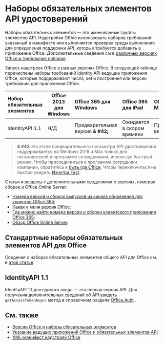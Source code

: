 # <a name="identity-api-requirement-sets"></a>Наборы обязательных элементов API удостоверений

Наборы обязательных элементов — это именованные группы элементов API. Надстройки Office использовать наборов требований, указанный в манифесте или выполняется проверка среды выполнения для определения поддержки API, которые требуется добавить в приложение Office. Дополнительные сведения см в [различных версиях Office и требования наборов](https://docs.microsoft.com/office/dev/add-ins/develop/office-versions-and-requirement-sets).

Запуск надстроек Office в разных версиях Office. В следующей таблице перечислены наборы требований Identity API ведущие приложения Office, которые поддерживают числа, set и построения или версии требования для приложения Office.

|  Набор обязательных элементов  | Office 2013 для Windows | Office 365 для Windows   |  Office 365 для iPad  |  Office 365 для Mac  | Office Online  | SharePoint Online | OneDrive.com |Outlook.com и Exchange Online|
|:-----|-----|:-----|:-----|:-----|:-----|:-----|:-----|:-----|
| IdentityAPI 1.1  | Н/Д | Предварительная версия **& #42;** | Ожидается в скором времени | Предварительная версия **& #42;**| Доступно | Доступно| Ожидается в скором времени | Ожидается в скором времени |

> **& #42;** На этапе предварительного просмотра API удостоверений поддерживается на Windows 2016 и Mac только для пользователей в программе сотрудниками, используя быстрый режим. Чтобы присоединиться к программе сотрудники компании, обратитесь к [быть где Office](https://products.office.com/office-insider?tab=tab-1). Чтобы переключиться на быстро увидеть [Изнутри Fast](https://answers.microsoft.com/en-us/msoffice/forum/msoffice_officeinsider-mso_win10-msoinsider_reg/its-here-office-insider-fast-for-office-2016-on/dbe8e7bb-9523-44a4-948b-9436fedfd961).

Статьи и разделы с дополнительными сведениями о версиях, номерах сборок и Office Online Server:

- [Номера версий и сборок выпусков из канала обновления для клиентов Office 365](https://support.office.com/article/version-and-build-numbers-of-update-channel-releases-ae942449-1fca-4484-898b-a933ea23def7);
- [Какая у меня версия Office](https://support.office.com/article/What-version-of-Office-am-I-using-932788b8-a3ce-44bf-bb09-e334518b8b19);
- [Где можно найти номера версии и сборки клиентского приложения Office 365](https://support.office.com/article/version-and-build-numbers-of-update-channel-releases-ae942449-1fca-4484-898b-a933ea23def7);
- 
  [Обзор Office Online Server](https://docs.microsoft.com/officeonlineserver/office-online-server-overview).

## <a name="office-common-api-requirement-sets"></a>Стандартные наборы обязательных элементов API для Office

Сведения о наборах обязательных элементов общего API для Office см. в [этой статье](office-add-in-requirement-sets.md).

## <a name="identityapi-11"></a>IdentityAPI 1.1 

IdentityAPI 1.1 для единого входа — это первая версия API. Для получения дополнительных сведений об API увидеть `getAccessTokenAsync` метод в справочном разделе [Office.Auth](/javascript/api/office/office.auth) .

## <a name="see-also"></a>См. также

- [Версии Office и наборы обязательных элементов](https://docs.microsoft.com/office/dev/add-ins/develop/office-versions-and-requirement-sets)
- [Указание ведущих приложений Office и обязательных элементов API](https://docs.microsoft.com/office/dev/add-ins/develop/specify-office-hosts-and-api-requirements)
- [XML-манифест надстроек Office](https://docs.microsoft.com/office/dev/add-ins/develop/add-in-manifests)
